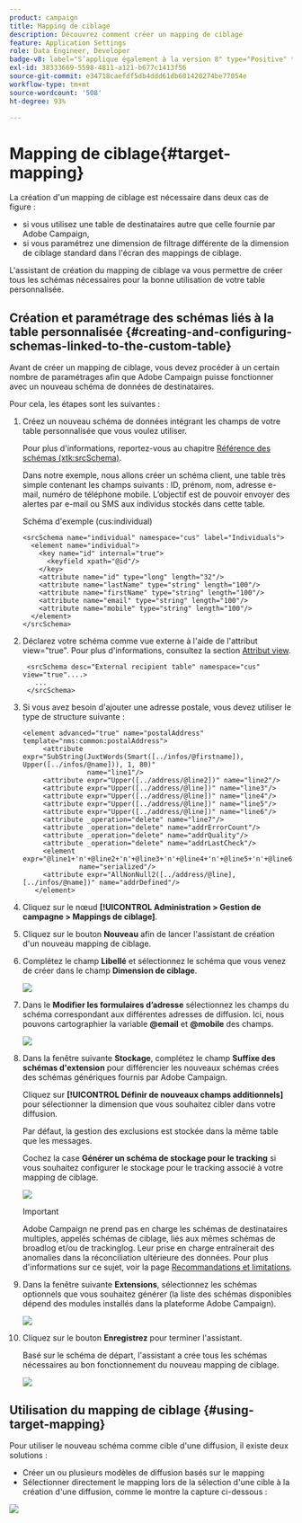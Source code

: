 ```yaml
---
product: campaign
title: Mapping de ciblage
description: Découvrez comment créer un mapping de ciblage
feature: Application Settings
role: Data Engineer, Developer
badge-v8: label="S’applique également à la version 8" type="Positive" tooltip="S’applique également à Campaign v8"
exl-id: 38333669-5598-4811-a121-b677c1413f56
source-git-commit: e34718caefdf5db4ddd61db601420274be77054e
workflow-type: tm+mt
source-wordcount: '508'
ht-degree: 93%

---
```


# Mapping de ciblage{#target-mapping}



La création d&#39;un mapping de ciblage est nécessaire dans deux cas de figure :

* si vous utilisez une table de destinataires autre que celle fournie par Adobe Campaign,
* si vous paramétrez une dimension de filtrage différente de la dimension de ciblage standard dans l&#39;écran des mappings de ciblage.

L&#39;assistant de création du mapping de ciblage va vous permettre de créer tous les schémas nécessaires pour la bonne utilisation de votre table personnalisée.

## Création et paramétrage des schémas liés à la table personnalisée {#creating-and-configuring-schemas-linked-to-the-custom-table}

Avant de créer un mapping de ciblage, vous devez procéder à un certain nombre de paramétrages afin que Adobe Campaign puisse fonctionner avec un nouveau schéma de données de destinataires.

Pour cela, les étapes sont les suivantes :

1. Créez un nouveau schéma de données intégrant les champs de votre table personnalisée que vous voulez utiliser.

   Pour plus d&#39;informations, reportez-vous au chapitre [Référence des schémas (xtk:srcSchema)](../../configuration/using/about-schema-reference.md).

   Dans notre exemple, nous allons créer un schéma client, une table très simple contenant les champs suivants : ID, prénom, nom, adresse e-mail, numéro de téléphone mobile. L’objectif est de pouvoir envoyer des alertes par e-mail ou SMS aux individus stockés dans cette table.

   Schéma d&#39;exemple (cus:individual)

   ```
   <srcSchema name="individual" namespace="cus" label="Individuals">
     <element name="individual">
       <key name="id" internal="true">
         <keyfield xpath="@id"/>
       </key>
       <attribute name="id" type="long" length="32"/>
       <attribute name="lastName" type="string" length="100"/>
       <attribute name="firstName" type="string" length="100"/>
       <attribute name="email" type="string" length="100"/>
       <attribute name="mobile" type="string" length="100"/>
     </element>
   </srcSchema>
   ```

1. Déclarez votre schéma comme vue externe à l&#39;aide de l&#39;attribut view=&quot;true&quot;. Pour plus d&#39;informations, consultez la section [Attribut view](../../configuration/using/schema-characteristics.md#the-view-attribute).

   ```
    <srcSchema desc="External recipient table" namespace="cus" view="true"....>
      ...
    </srcSchema>
   ```

1. Si vous avez besoin d&#39;ajouter une adresse postale, vous devez utiliser le type de structure suivante :

   ```
   <element advanced="true" name="postalAddress" template="nms:common:postalAddress">
        <attribute expr="SubString(JuxtWords(Smart([../infos/@firstname]), Upper([../infos/@name])), 1, 80)"
                   name="line1"/>
        <attribute expr="Upper([../address/@line2])" name="line2"/>
        <attribute expr="Upper([../address/@line])" name="line3"/>
        <attribute expr="Upper([../address/@line])" name="line4"/>
        <attribute expr="Upper([../address/@line])" name="line5"/>
        <attribute expr="Upper([../address/@line])" name="line6"/>
        <attribute _operation="delete" name="line7"/>
        <attribute _operation="delete" name="addrErrorCount"/>
        <attribute _operation="delete" name="addrQuality"/>
        <attribute _operation="delete" name="addrLastCheck"/>
        <element expr="@line1+'n'+@line2+'n'+@line3+'n'+@line4+'n'+@line5+'n'+@line6"
                 name="serialized"/>
        <attribute expr="AllNonNull2([../address/@line], [../infos/@name])" name="addrDefined"/>
      </element>
   ```

1. Cliquez sur le nœud **[!UICONTROL Administration > Gestion de campagne > Mappings de ciblage]**.
1. Cliquez sur le bouton **Nouveau** afin de lancer l&#39;assistant de création d&#39;un nouveau mapping de ciblage.
1. Complétez le champ **Libellé** et sélectionnez le schéma que vous venez de créer dans le champ **Dimension de ciblage**.

   ![](assets/mapping_diffusion_wizard_1.png)

1. Dans le **Modifier les formulaires d’adresse** sélectionnez les champs du schéma correspondant aux différentes adresses de diffusion. Ici, nous pouvons cartographier la variable **@email** et **@mobile** des champs.

   ![](assets/mapping_diffusion_wizard_2.png)

1. Dans la fenêtre suivante **Stockage**, complétez le champ **Suffixe des schémas d&#39;extension** pour différencier les nouveaux schémas crées des schémas génériques fournis par Adobe Campaign.

   Cliquez sur **[!UICONTROL Définir de nouveaux champs additionnels]** pour sélectionner la dimension que vous souhaitez cibler dans votre diffusion.

   Par défaut, la gestion des exclusions est stockée dans la même table que les messages.

   Cochez la case **Générer un schéma de stockage pour le tracking** si vous souhaitez configurer le stockage pour le tracking associé à votre mapping de ciblage.

   ![](assets/mapping_diffusion_wizard_3.png)

   >[!IMPORTANT]
   >
   >Adobe Campaign ne prend pas en charge les schémas de destinataires multiples, appelés schémas de ciblage, liés aux mêmes schémas de broadlog et/ou de trackinglog. Leur prise en charge entraînerait des anomalies dans la réconciliation ultérieure des données. Pour plus d&#39;informations sur ce sujet, voir la page [Recommandations et limitations](../../configuration/using/about-custom-recipient-table.md).

1. Dans la fenêtre suivante **Extensions**, sélectionnez les schémas optionnels que vous souhaitez générer (la liste des schémas disponibles dépend des modules installés dans la plateforme Adobe Campaign).

   ![](assets/mapping_diffusion_wizard_4.png)

1. Cliquez sur le bouton **Enregistrez** pour terminer l&#39;assistant.

   Basé sur le schéma de départ, l&#39;assistant a crée tous les schémas nécessaires au bon fonctionnement du nouveau mapping de ciblage.

   ![](assets/mapping_schema_list.png)

## Utilisation du mapping de ciblage {#using-target-mapping}

Pour utiliser le nouveau schéma comme cible d&#39;une diffusion, il existe deux solutions :

* Créer un ou plusieurs modèles de diffusion basés sur le mapping
* Sélectionner directement le mapping lors de la sélection d&#39;une cible à la création d&#39;une diffusion, comme le montre la capture ci-dessous :

![](assets/mapping_selection_ciblage.png)
